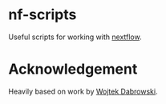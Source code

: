 # nf-scripts

Useful scripts for working with [nextflow](https://nextflow.io).

# Acknowledgement

Heavily based on work by [Wojtek Dabrowski](https://github.com/dabrowskiw/cq-init.git).
